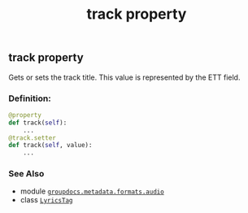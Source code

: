 ﻿---
title: track property
second_title: GroupDocs.Metadata for Python via .NET API References
description: 
type: docs
url: /python-net/groupdocs.metadata.formats.audio/lyricstag/track/
is_root: false
weight: 230
---

## track property


Gets or sets the track title.
This value is represented by the ETT field.
### Definition:
```python
@property
def track(self):
    ...
@track.setter
def track(self, value):
    ...
```

### See Also
* module [`groupdocs.metadata.formats.audio`](../../)
* class [`LyricsTag`](/metadata/python-net/groupdocs.metadata.formats.audio/lyricstag)
